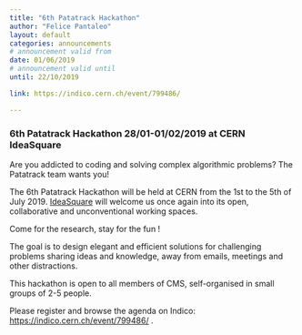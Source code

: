 ```yaml
---
title: "6th Patatrack Hackathon"
author: "Felice Pantaleo"
layout: default
categories: announcements
# announcement valid from 
date: 01/06/2019
# announcement valid until
until: 22/10/2019

link: https://indico.cern.ch/event/799486/

---
```


### 6th Patatrack Hackathon 28/01-01/02/2019 at CERN IdeaSquare

Are you addicted to coding and solving complex algorithmic problems?
The Patatrack team wants you!

The 6th Patatrack Hackathon will be held at CERN from the 1st to the 5th of July 2019. [IdeaSquare](https://ideasquare.web.cern.ch/)
will welcome us once again into its open, collaborative
and unconventional working spaces.

Come for the research, stay for the fun !

The goal is to design elegant and efficient solutions for challenging
problems sharing ideas and knowledge, away from emails, meetings and
other distractions.

This hackathon is open to all members of CMS, self-organised in small
groups of 2-5 people.

Please register and browse the agenda on Indico: https://indico.cern.ch/event/799486/ .

